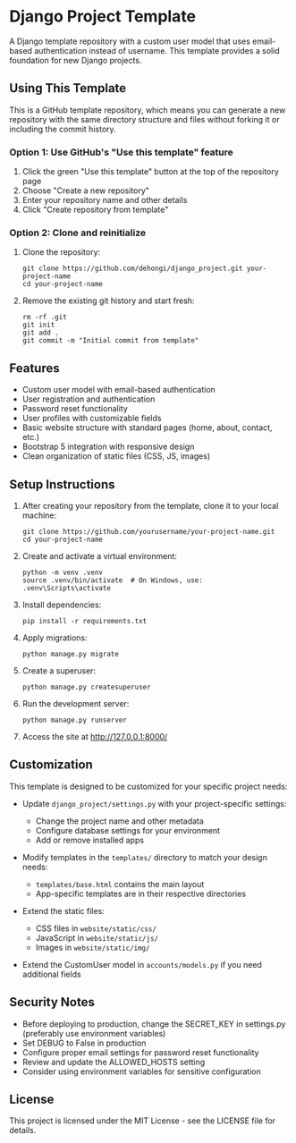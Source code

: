# Django Project Template

A Django template repository with a custom user model that uses email-based authentication instead of username. This template provides a solid foundation for new Django projects.

## Using This Template

This is a GitHub template repository, which means you can generate a new repository with the same directory structure and files without forking it or including the commit history.

### Option 1: Use GitHub's "Use this template" feature
1. Click the green "Use this template" button at the top of the repository page
2. Choose "Create a new repository"
3. Enter your repository name and other details
4. Click "Create repository from template"

### Option 2: Clone and reinitialize
1. Clone the repository:
   ```
   git clone https://github.com/dehongi/django_project.git your-project-name
   cd your-project-name
   ```
2. Remove the existing git history and start fresh:
   ```
   rm -rf .git
   git init
   git add .
   git commit -m "Initial commit from template"
   ```

## Features

- Custom user model with email-based authentication
- User registration and authentication
- Password reset functionality
- User profiles with customizable fields
- Basic website structure with standard pages (home, about, contact, etc.)
- Bootstrap 5 integration with responsive design
- Clean organization of static files (CSS, JS, images)

## Setup Instructions

1. After creating your repository from the template, clone it to your local machine:
   ```
   git clone https://github.com/yourusername/your-project-name.git
   cd your-project-name
   ```

2. Create and activate a virtual environment:
   ```
   python -m venv .venv
   source .venv/bin/activate  # On Windows, use: .venv\Scripts\activate
   ```

3. Install dependencies:
   ```
   pip install -r requirements.txt
   ```

4. Apply migrations:
   ```
   python manage.py migrate
   ```

5. Create a superuser:
   ```
   python manage.py createsuperuser
   ```

6. Run the development server:
   ```
   python manage.py runserver
   ```

7. Access the site at http://127.0.0.1:8000/

## Customization

This template is designed to be customized for your specific project needs:

- Update `django_project/settings.py` with your project-specific settings:
  - Change the project name and other metadata
  - Configure database settings for your environment
  - Add or remove installed apps
  
- Modify templates in the `templates/` directory to match your design needs:
  - `templates/base.html` contains the main layout
  - App-specific templates are in their respective directories

- Extend the static files:
  - CSS files in `website/static/css/`
  - JavaScript in `website/static/js/`
  - Images in `website/static/img/`

- Extend the CustomUser model in `accounts/models.py` if you need additional fields

## Security Notes

- Before deploying to production, change the SECRET_KEY in settings.py (preferably use environment variables)
- Set DEBUG to False in production
- Configure proper email settings for password reset functionality
- Review and update the ALLOWED_HOSTS setting
- Consider using environment variables for sensitive configuration

## License

This project is licensed under the MIT License - see the LICENSE file for details.
